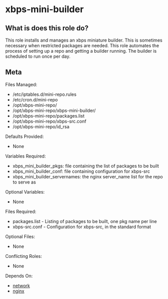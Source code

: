 xbps-mini-builder
=================


What is does this role do?
--------------------------

This role installs and manages an xbps miniature builder.  This is sometimes necessary when restricted packages are needed.  This role automates the process of setting up a repo and getting a builder running.  The builder is scheduled to run once per day.

Meta
----

Files Managed:
  * /etc/iptables.d/mini-repo.rules
  * /etc/cron.d/mini-repo
  * /opt/xbps-mini-repo/
  * /opt/xbps-mini-repo/xbps-mini-builder/
  * /opt/xbps-mini-repo/packages.list
  * /opt/xbps-mini-repo/xbps-src.conf
  * /opt/xbps-mini-repo/id_rsa

Defaults Provided:
  * None

Variables Required:
  * xbps_mini_builder_pkgs: file containing the list of packages to be built
  * xbps_mini_builder_conf: file containing configuration for xbps-src
  * xbps_mini_builder_servernames: the nginx server_name list for the repo to serve as

Optional Variables:
  * None

Files Required:
  * packages.list - Listing of packages to be built, one pkg name per line
  * xbps-src.conf - Configuration for xbps-src, in the standard format

Optional Files:
  * None

Conflicting Roles:
  * None

Depends On:
  * [network](https://github.com/void-ansible-roles/network)
  * [nginx](https://github.com/void-ansible-roles/nginx)
